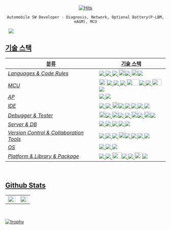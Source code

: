 <div align="center">

[![Hits](https://hits.seeyoufarm.com/api/count/incr/badge.svg?url=https%3A%2F%2Fgithub.com%2Fyumdari%2Fhit-counter&count_bg=%2379C83D&title_bg=%23555555&icon=&icon_color=%23E7E7E7&title=hits&edge_flat=false)](https://hits.seeyoufarm.com)
</div>
<div align="center">
    
    Automobile SW Developer - Diagnosis, Network, Optional Battery(P-LBM, eAGM), MCU
</div>
</a> <a href="https://instagram.com/salt_hunny">
    <img 
        src="http://img.shields.io/badge/-Instagram-black?style=flat&logo=Instagram&link=https://instagram.com/salt_hunny/"
        style="height : auto; margin-left : 10px; margin-right : 10px;"/>
    
## 기술 스택

| <center>분류</center> |<center>기술 스택</center>|
| :-------------------- | :-------------------------------------------------------------------------------------------------------------------------------------------------------------------------------------------------------------------------------------------------------------------------------------------------------------------------------------------------------------------------------------------------------------------------------------------- |
| *Languages & Code Rules*|<img src="https://img.shields.io/badge/C-A8B9CC?style=flat-square&logo=Coursera&logoColor=white"/> <img src="https://img.shields.io/badge/C++-00599C?style=flat-square&logo=C%2B%2B&logoColor=white"/> <img src="https://img.shields.io/badge/Python-3776AB?style=flat-square&logo=Python&logoColor=white"/> <img src="https://user-images.githubusercontent.com/91246353/194322261-655a7117-69db-42ab-a81c-0b75241018d4.png" width=20 height=20/><img src="https://img.shields.io/badge/MISRA C-862633?style=flat-square"/> <img src="https://user-images.githubusercontent.com/91246353/194736240-2b747fe3-337b-4614-9e05-18cecf0b338c.png" width=20 height=20/><img src="https://img.shields.io/badge/CAPL-B70032?style=flat-square"/>|
| *MCU*| <img src="https://user-images.githubusercontent.com/91246353/193260442-710eeb9e-9557-4740-bf60-0185e366465d.png" width=25 height=20/><img src="https://img.shields.io/badge/ATmega128-3676C4?style=flat-square"/> <img src="https://img.shields.io/badge/ESP32-E7352C?style=flat-square&logo=Espressif&logoColor=white"/> <img src="https://img.shields.io/badge/STM32-03234B?style=flat-square&logo=STMicroelectronics&logoColor=white"/> <img src="https://user-images.githubusercontent.com/91246353/212485131-2c74b0b8-3734-462d-8d73-80fe928428a7.png" width=40 height=20/><img src="https://img.shields.io/badge/XC2200-0066B3?style=flat-square"/> <img src="https://img.shields.io/badge/SPC560B-03234B?style=flat-square&logo=STMicroelectronics&logoColor=white"/> <img src="https://user-images.githubusercontent.com/91246353/194317910-343d4bdd-7973-4802-9660-cc21083d02e1.png" width=30 height=20/><img src="https://img.shields.io/badge/RH850-29289D?style=flat-square"/>|
| *AP*| <img src="https://img.shields.io/badge/Raspberry Pi-A22846?style=flat-square&logo=Raspberry Pi&logoColor=white"/> <img src="https://img.shields.io/badge/Jetson Nano-76B900?style=flat-square&logo=NVIDIA&logoColor=white"/> |
| *IDE*| <img src="https://img.shields.io/badge/Visual Studio-5C2D91?style=flat-square&logo=Visual Studio&logoColor=white"/> <img src="https://img.shields.io/badge/VS Code-007ACC?style=flat-square&logo=Visual Studio Code&logoColor=white"/> <img src="https://user-images.githubusercontent.com/91246353/193263639-616ae966-3ebf-4433-af37-fc8a2b906a0e.png" width=20 height=20/><img src="https://img.shields.io/badge/MicrochipStudio-EC1B24?style=flat-square"/> <img src="https://img.shields.io/badge/STM32CubeIDE-03234B?style=flat-square&logo=STMicroelectronics&logoColor=white"/> <img src="https://img.shields.io/badge/SPC5Studio-03234B?style=flat-square&logo=STMicroelectronics&logoColor=white"/> <img src="https://img.shields.io/badge/PyCharm-000000?style=flat-square&logo=PyCharm&logoColor=white"/> <img src="https://img.shields.io/badge/Jupyter Notebook-F37626?style=flat-square&logo=Jupyter&logoColor=white"/>|
| *Debugger & Tester*|<img src="https://user-images.githubusercontent.com/91246353/194736114-dfeef2da-8494-46bc-ae8f-f983d1dffe63.png" width=20 height=20/><img src="https://img.shields.io/badge/TRACE32-152877?style=flat-square"/> <img src="https://user-images.githubusercontent.com/91246353/194736240-2b747fe3-337b-4614-9e05-18cecf0b338c.png" width=20 height=20/><img src="https://img.shields.io/badge/CANoe-B70032?style=flat-square"/> <img src="https://img.shields.io/badge/Wireshark-1679A7?style=flat-square&logo=Wireshark&logoColor=white"/> <img src="https://user-images.githubusercontent.com/91246353/194736510-4cb401a9-90e0-4471-970c-5b21a842ae42.png" width=20 height=20/><img src="https://img.shields.io/badge/CODESCROLL-D2B300?style=flat-square"/> <img src="https://user-images.githubusercontent.com/91246353/194736706-b6fe8757-6298-4adc-a8f6-0680c2494c74.png" width=20 height=20/><img src="https://img.shields.io/badge/Polyspace-D16432?style=flat-square"/> |
| *Server & DB*|<img src="https://img.shields.io/badge/MSSQL-CC2927?style=flat-square&logo=Microsoft SQL Server&logoColor=white"/>  <img src="https://img.shields.io/badge/Apache-D22128?style=flat-square&logo=Apache&logoColor=white"/> <img src="https://img.shields.io/badge/PHP-777BB4?style=flat-square&logo=PHP&logoColor=white"/> <img src="https://img.shields.io/badge/MySQL-4479A1?style=flat-square&logo=MySQL&logoColor=white"/> <img src="https://img.shields.io/badge/MariaDB-003545?style=flat-square&logo=MariaDB&logoColor=white"/>|
| *Version Control & Collaboration Tools*| <img src="https://img.shields.io/badge/Git-F05032?style=flat-square&logo=Git&logoColor=white"/> <img src="https://img.shields.io/badge/GitHub-181717?style=flat-square&logo=GitHub&logoColor=white"/> <img src="https://img.shields.io/badge/GitLab-FC6D26?style=flat-square&logo=GitLab&logoColor=white"/> <img src="https://user-images.githubusercontent.com/91246353/194736992-2e541a6c-1904-4ff7-9704-d547273d564a.png" width=20 height=20/><img src="https://img.shields.io/badge/TortoiseGit-4D91B6?style=flat-square"/> <img src="https://img.shields.io/badge/Redmine-B32024?style=flat-square&logo=Redmine&logoColor=white"/> <img src="https://img.shields.io/badge/Google Docs-4285F4?style=flat-square&logo=Google&logoColor=white"/> <img src="https://img.shields.io/badge/Notion-000000?style=flat-square&logo=Notion&logoColor=white"/>|
| *OS*|<img src="https://img.shields.io/badge/Windows10-0078D6?style=flat-square&logo=Windows&logoColor=white"/> <img src="https://img.shields.io/badge/Ubuntu-E95420?style=flat-square&logo=Ubuntu&logoColor=white"/> <img src="https://img.shields.io/badge/Kali Linux-557C94?style=flat-square&logo=Kali Linux&logoColor=white"/>|
| *Platform & Library & Package*|<img src="https://img.shields.io/badge/ROS-22314E?style=flat-square&logo=ROS&logoColor=white"/> <img src="https://img.shields.io/badge/OpenCV-5C3EE8?style=flat-square&logo=OpenCV&logoColor=white"/> <img src="https://user-images.githubusercontent.com/91246353/194324224-ae354cd2-4dcd-446c-a306-ae6ec60d3c51.png" width=30 height=20/><img src="https://img.shields.io/badge/AUTOSAR-FE0A1C?style=flat-square"/> <img src="https://img.shields.io/badge/TensorFlow-FF6F00?style=flat-square&logo=TensorFlow&logoColor=white"/> <img src="https://user-images.githubusercontent.com/91246353/212485640-573b9d49-45c3-442d-915c-08423c91aef4.png" width=25 height=20/><img src="https://img.shields.io/badge/mobilgene-01B6ED?style=flat-square"/> |
<br>

## Github Stats  
<table><tr><td valign="top" width="50%">

<img src="https://github-readme-stats.vercel.app/api?username=yumdari&show_icons=true&count_private=true&hide_border=true" align="left" style="width: 100%" />

</td><td valign="top" width="50%">

<img src="https://github-readme-stats.vercel.app/api/top-langs/?username=yumdari&hide_border=true&layout=compact" align="left" style="width: 100%" />

</td></tr></table>  

<br/>  

[![trophy](https://github-profile-trophy.vercel.app/?username=yumdari&row=1)](https://github.com/ryo-ma/github-profile-trophy)
